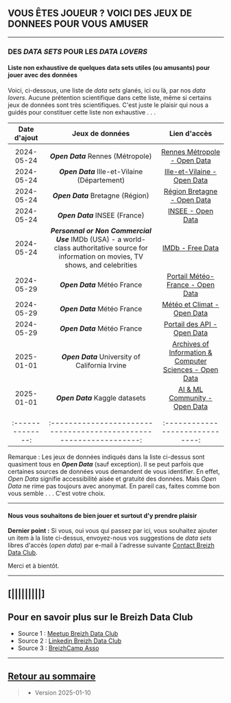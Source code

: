 ## VOUS ÊTES JOUEUR ? VOICI DES JEUX DE DONNEES POUR VOUS AMUSER

---

### DES _DATA SETS_ POUR LES _DATA LOVERS_


#### Liste non exhaustive de quelques data sets utiles (ou amusants) pour jouer avec des données

Voici, ci-dessous, une liste de _data sets_ glanés, ici ou là, par nos _data lovers_.
Aucune prétention scientifique dans cette liste, même si certains jeux de données sont très scientifiques.
C'est juste le plaisir qui nous a guidés pour constituer cette liste non exhaustive . . .



| Date d'ajout   |                  Jeux de données                                 |       Lien d'accès            |
| :-------------:|:----------------------------------------------------------------:|:-----------------------------:|
|                |                                                                  |                               |
|   2024-05-24   |     **_Open Data_** Rennes (Métropole)                           |  [Rennes Métropole - Open Data](https://data.rennesmetropole.fr/explore/?sort=explore.popularity_score)     |
|   2024-05-24   |     **_Open Data_** Ille-et-Vilaine (Département)                |  [Ille-et-Vilaine - Open Data](https://www.ille-et-vilaine.fr/open-data-35)                                 |
|   2024-05-24   |     **_Open Data_** Bretagne (Région)                            |  [Région Bretagne - Open Data](https://data.bretagne.bzh/pages/home-page/)                                 |
|   2024-05-24   |     **_Open Data_** INSEE (France)                               |  [INSEE - Open Data](https://www.insee.fr/fr/information/2410988)                                |
|   2024-05-24   |     **_Personnal or Non Commercial Use_** IMDb (USA) - a world-class authoritative source for information on movies, TV shows, and celebrities       |  [IMDb - Free Data](https://datasets.imdbws.com/)          |
|   2024-05-29   |     **_Open Data_** Météo France                          |  [Portail Météo-France - Open Data](https://donneespubliques.meteofrance.fr/)                              |
|   2024-05-29   |     **_Open Data_** Météo France                          |  [Météo et Climat - Open Data](https://meteo.data.gouv.fr/)                             |
|   2024-05-29   |     **_Open Data_** Météo France                          |  [Portail des API - Open Data](https://portail-api.meteofrance.fr/web/fr/)                            |
|   2025-01-01   |     **_Open Data_** University of California Irvine       |  [Archives of Information & Computer Sciences - Open Data](https://archive.ics.uci.edu/)                            |
|   2025-01-01   |     **_Open Data_** Kaggle datasets  |  [AI & ML Community - Open Data](https://www.kaggle.com/datasets)                   |
|                | |                |                                                                  |            |
|                |                                                                  |                               |
|:--------------:|:----------------------------------------------------------------:|:-----------------------------:|

Remarque : Les jeux de données indiqués dans la liste ci-dessus sont quasiment tous en **_Open Data_** (sauf exception).
Il se peut parfois que certaines sources de données vous demandent de vous identifier. En effet, _Open Data_ signifie accessibilité aisée et gratuité des données. Mais _Open Data_ ne rime pas toujours avec anonymat. 
En pareil cas, faites comme bon vous semble . . .  C'est votre choix.

>
>
>
>

---

#### Nous vous souhaitons de bien jouer et surtout d'y prendre plaisir 

**Dernier point :** Si vous, oui vous qui passez par ici, vous souhaitez ajouter un item à la liste ci-dessus, envoyez-nous vos suggestions de _data sets_ libres d'accès (_open data_) par e-mail à l'adresse suivante
[Contact Breizh Data Club](<https://dcn-prof.github.io/breizhdataclub/about/#vous-souhaitez-nous-contacter->).


Merci et à bientôt.

>
>
>

---

## [|||||||||] 
>
## Pour en savoir plus sur le Breizh Data Club

- Source 1 : [Meetup Breizh Data Club](https://www.meetup.com/fr-FR/Breizh-Data-Club/)
- Source 2 : [Linkedin Breizh Data Club](https://www.linkedin.com/company/breizhdataclub)
- Source 3 : [BreizhCamp Asso](https://www.breizhcamp.org/asso/)
 
---


## [Retour au sommaire](https://dcn-prof.github.io/breizhdataclub/)
  
>

>  *  Version 2025-01-10
